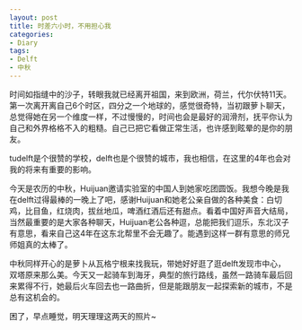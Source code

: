 ```yaml
---
layout: post
title: 时差六小时，不用担心我
categories:
- Diary
tags:
- Delft
- 中秋
---
```


时间如指缝中的沙子，转眼我就已经离开祖国，来到欧洲，荷兰，代尔伏特11天。第一次离开离自己6个时区，四分之一个地球的，感觉很奇特，当初跟萝卜聊天，总觉得她在另一个维度一样，不过慢慢的，时间也会是最好的润滑剂，抚平你认为自己和外界格格不入的粗糙。自己已把它看做正常生活，也许感到眩晕的是你的朋友。

tudelft是个很赞的学校，delft也是个很赞的城市，我也相信，在这里的4年也会对我的将来有重要的影响。

今天是农历的中秋，Huijuan邀请实验室的中国人到她家吃团圆饭。我想今晚是我在delft过得最棒的一晚上了吧，感谢Huijuan和她老公亲自做的各种美食：白切鸡，比目鱼，红烧肉，拔丝地瓜，啤酒红酒后还有甜点。看着中国好声音大结局，当然最重要的是大家各种聊天，Huijuan老公各种逗，总能把我们逗乐，东北汉子有意思，看来自己这4年在这东北帮里不会无趣了。能遇到这样一群有意思的师兄师姐真的太棒了。

中秋同样开心的是萝卜从瓦格宁根来找我玩，带她好好逛了逛delft发现市中心，双塔原来那么美。今天又一起骑车到海牙，典型的旅行路线，虽然一路骑车最后回来累得不行，她最后火车回去也一路曲折，但是能跟朋友一起探索新的城市，不是总有这机会的。

困了，早点睡觉，明天理理这两天的照片\~